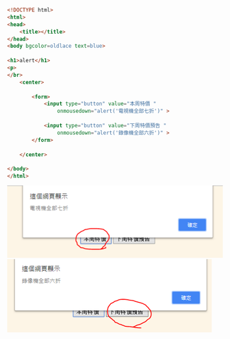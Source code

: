 ```html
<!DOCTYPE html>
<html>
<head>
	<title></title>
</head>
<body bgcolor=oldlace text=blue>

<h1>alert</h1> 
<p> 
</br>
    <center>

        <form>
            <input type="button" value="本周特價 " 
　　             onmousedown="alert('電視機全部七折')" >

            <input type="button" value="下周特價預告 " 
　　             onmousedown="alert('錄像機全部六折')" >
        </form>

    </center>

</body>
</html>
```

![image](https://github.com/4060E046/PNG-JPG-GIF/blob/master/alert1.PNG)
![image](https://github.com/4060E046/PNG-JPG-GIF/blob/master/alert1'.PNG)
